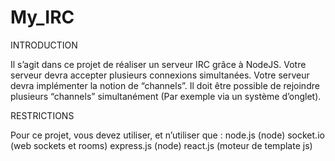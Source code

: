 # My_IRC

INTRODUCTION

Il s’agit dans ce projet de réaliser un serveur IRC grâce à NodeJS.
Votre serveur devra accepter plusieurs connexions simultanées.
Votre serveur devra implémenter la notion de “channels”.
Il doit être possible de rejoindre plusieurs “channels” simultanément (Par exemple via un système d’onglet).

RESTRICTIONS

Pour ce projet, vous devez utiliser, et n’utiliser que :
node.js (node)
socket.io (web sockets et rooms)
express.js (node)
react.js (moteur de template js)
